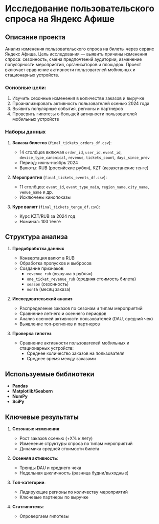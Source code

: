 # Исследование пользовательского спроса на Яндекс Афише

## Описание проекта
Анализ изменения пользовательского спроса на билеты через сервис Яндекс Афиша. Цель исследования — выявить причины изменения спроса: сезонность, смена предпочтений аудитории, изменение популярности мероприятий, организаторов и площадок. Проект включает сравнение активности пользователей мобильных и стационарных устройств.

### Основные цели:
1. Изучить сезонные изменения в количестве заказов и выручке
2. Проанализировать активность пользователей осенью 2024 года
3. Выявить популярные события, регионы и партнеров
4. Проверить гипотезы о большей активности пользователей мобильных устройств

### Наборы данных
1. **Заказы билетов** (`final_tickets_orders_df.csv`):
   - 14 столбцов включая `order_id`, `user_id`, `event_id`, `device_type_canonical`, `revenue`, `tickets_count`, `days_since_prev`
   - Период: июнь-ноябрь 2024
   - Валюты: RUB (российские рубли), KZT (казахстанские тенге)

2. **Мероприятия** (`final_tickets_events_df.csv`):
   - 11 столбцов: `event_id`, `event_type_main`, `region_name`, `city_name`, `venue_name` и др.
   - Исключены кинопоказы

3. **Курс валют** (`final_tickets_tenge_df.csv`):
   - Курс KZT/RUB за 2024 год
   - Номинал: 100 тенге

## Структура анализа
1. **Предобработка данных**
   - Конвертация валют в RUB
   - Обработка пропусков и выбросов
   - Создание признаков:
     - `revenue_rub` (выручка в рублях)
     - `one_ticket_revenue_rub` (средняя стоимость билета)
     - `season` (сезонность)
     - `month` (месяц заказа)

2. **Исследовательский анализ**
   - Распределение заказов по сезонам и типам мероприятий
   - Сравнение летнего и осеннего периодов
   - Анализ осенней активности пользователей (DAU, средний чек)
   - Выявление топ-регионов и партнеров

3. **Проверка гипотез**
   - Сравнение активности пользователей мобильных и стационарных устройств:
     - Среднее количество заказов на пользователя
     - Среднее время между заказами

## Используемые библиотеки
- **Pandas**
- **Matplotlib/Seaborn**
- **NumPy**
- **SciPy**

## Ключевые результаты
1. **Сезонные изменения**:
   - Рост заказов осенью (+X% к лету)
   - Изменение структуры спроса по типам мероприятий
   - Динамика средней стоимости билета

2. **Осенняя активность**:
   - Тренды DAU и среднего чека
   - Недельная цикличность (разница будни/выходные)

3. **Топ-категории**:
   - Лидирующие регионы по количеству мероприятий
   - Ключевые партнеры по выручке

4. **Статгипотезы**:
   - Опровергаем гипотезы

